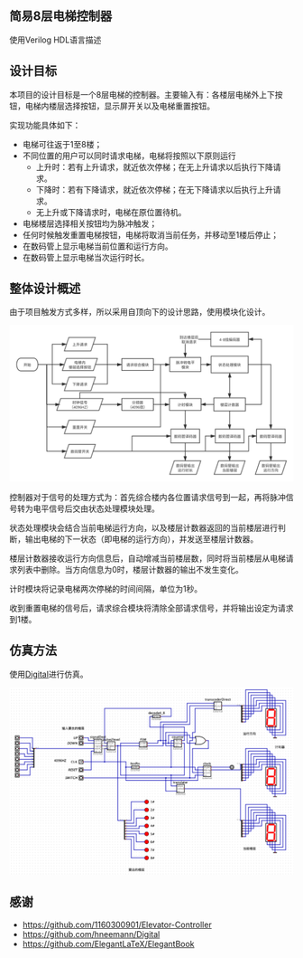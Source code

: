 ## 简易8层电梯控制器

使用Verilog HDL语言描述

## 设计目标

本项目的设计目标是一个8层电梯的控制器。主要输入有：各楼层电梯外上下按钮，电梯内楼层选择按钮，显示屏开关以及电梯重置按钮。

实现功能具体如下：

- 电梯可往返于1至8楼；
- 不同位置的用户可以同时请求电梯，电梯将按照以下原则运行
  - 上升时：若有上升请求，就近依次停梯；在无上升请求以后执行下降请求。
  - 下降时：若有下降请求，就近依次停梯；在无下降请求以后执行上升请求。
  - 无上升或下降请求时，电梯在原位置待机。
- 电梯楼层选择相关按钮均为脉冲触发；
- 任何时候触发重置电梯按钮，电梯将取消当前任务，并移动至1楼后停止；
- 在数码管上显示电梯当前位置和运行方向。
- 在数码管上显示电梯当次运行时长。

## 整体设计概述

由于项目触发方式多样，所以采用自顶向下的设计思路，使用模块化设计。

![设计框图](modules.png)

控制器对于信号的处理方式为：首先综合楼内各位置请求信号到一起，再将脉冲信号转为电平信号后交由状态处理模块处理。

状态处理模块会结合当前电梯运行方向，以及楼层计数器返回的当前楼层进行判断，输出电梯的下一状态（即电梯的运行方向），并发送至楼层计数器。

楼层计数器接收运行方向信息后，自动增减当前楼层数，同时将当前楼层从电梯请求列表中删除。当方向信息为0时，楼层计数器的输出不发生变化。

计时模块将记录电梯两次停梯的时间间隔，单位为1秒。

收到重置电梯的信号后，请求综合模块将清除全部请求信号，并将输出设定为请求到1楼。

## 仿真方法

使用[Digital](https://github.com/hneemann/Digital)进行仿真。

![设计框图](digital.png)

## 感谢

- https://github.com/1160300901/Elevator-Controller
- https://github.com/hneemann/Digital
- https://github.com/ElegantLaTeX/ElegantBook